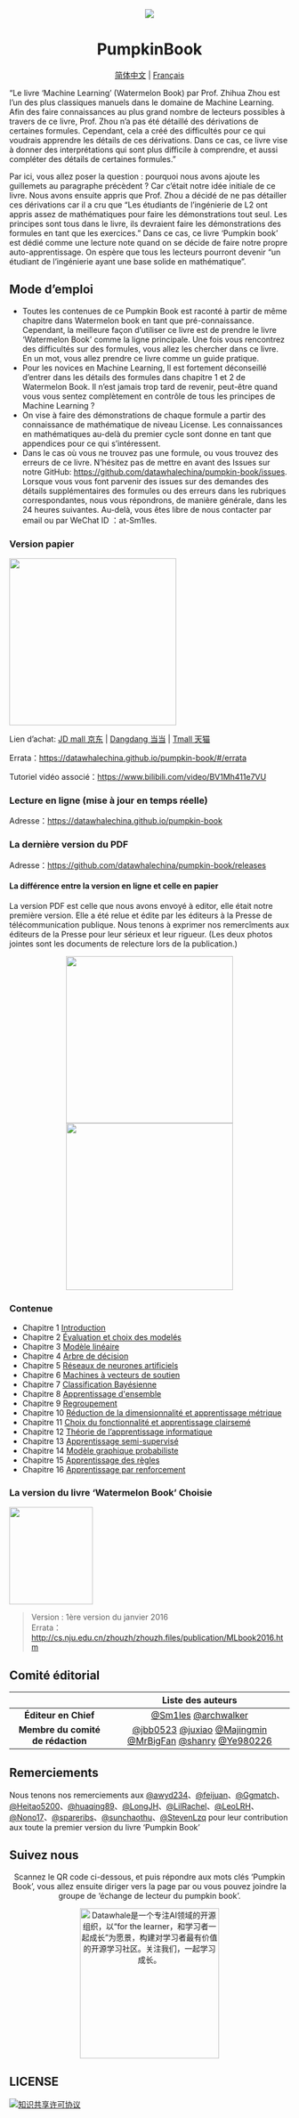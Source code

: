 <div align=center>
<img src="https://raw.githubusercontent.com/datawhalechina/pumpkin-book/master/res/pumpkin.png" >
<h1>PumpkinBook</h1>
<p>
<a href="https://github.com/datawhalechina/pumpkin-book/blob/master/README.md">简体中文</a> | <a href="https://github.com/datawhalechina/pumpkin-book/blob/master/README_french.md">Français</a>
</p>
</div>

“Le livre ‘Machine Learning’ (Watermelon Book) par Prof. Zhihua Zhou est l’un des plus classiques manuels dans le domaine de Machine Learning. Afin des faire connaissances au plus grand nombre de lecteurs possibles à travers de ce livre, Prof. Zhou n’a pas été détaillé des dérivations de certaines formules. Cependant, cela a créé des difficultés pour ce qui voudrais apprendre les détails de ces dérivations. Dans ce cas, ce livre vise à donner des interprétations qui sont plus difficile à comprendre, et aussi compléter des détails de certaines formules.” 

Par ici, vous allez poser la question : pourquoi nous avons ajoute les guillemets au paragraphe précèdent ? Car c’était notre idée initiale de ce livre. Nous avons ensuite appris que Prof. Zhou a décidé de ne pas détailler ces dérivations car il a cru que “Les étudiants de l’ingénierie de L2 ont appris assez de mathématiques pour faire les démonstrations tout seul. Les principes sont tous dans le livre, ils devraient faire les démonstrations des formules en tant que les exercices.” Dans ce cas, ce livre ‘Pumpkin book’ est dédié comme une lecture note quand on se décide de faire notre propre auto-apprentissage. On espère que tous les lecteurs pourront devenir “un étudiant de l’ingénierie ayant une base solide en mathématique”.

## Mode d’emploi
- Toutes les contenues de ce Pumpkin Book est raconté à partir de même chapitre dans Watermelon book en tant que pré-connaissance. Cependant, la meilleure façon d’utiliser ce livre est de prendre le livre ‘Watermelon Book’ comme la ligne principale. Une fois vous rencontrez des difficultés sur des formules, vous allez les chercher dans ce livre. En un mot, vous allez prendre ce livre comme un guide pratique.
- Pour les novices en Machine Learning, Il est fortement déconseillé d’entrer dans les détails des formules dans chapitre 1 et 2 de Watermelon Book. Il n’est jamais trop tard de revenir, peut-être quand vous vous sentez complètement en contrôle de tous les principes de Machine Learning ?
- On vise à faire des démonstrations de chaque formule a partir des connaissance de mathématique de niveau License. Les connaissances en mathématiques au-delà du premier cycle sont donne en tant que appendices pour ce qui s’intéressent.
- Dans le cas où vous ne trouvez pas une formule, ou vous trouvez des erreurs de ce livre. N’hésitez pas de mettre en avant des Issues sur notre GitHub: https://github.com/datawhalechina/pumpkin-book/issues. Lorsque vous vous font parvenir des issues sur des demandes des détails supplémentaires des formules ou des erreurs dans les rubriques correspondantes, nous vous répondrons, de manière générale, dans les 24 heures suivantes. Au-delà, vous êtes libre de nous contacter par email ou par WeChat ID ：at-Sm1les.
  
### Version papier
<img src="https://raw.githubusercontent.com/datawhalechina/pumpkin-book/master/res/nangua_v2.jpg" width="300">

Lien d’achat: [JD mall 京东](https://item.jd.com/13989990.html) | [Dangdang 当当](http://product.dangdang.com/29579286.html) | [Tmall 天猫](https://detail.tmall.com/item.htm?abbucket=12&id=720482241470)

Errata：https://datawhalechina.github.io/pumpkin-book/#/errata

Tutoriel vidéo associé：https://www.bilibili.com/video/BV1Mh411e7VU

### Lecture en ligne (mise à jour en temps réelle)
Adresse：https://datawhalechina.github.io/pumpkin-book

### La dernière version du PDF
Adresse：https://github.com/datawhalechina/pumpkin-book/releases

#### La différence entre la version en ligne et celle en papier
La version PDF est celle que nous avons envoyé à editor, elle était notre première version. Elle a été relue et édite par les éditeurs à la Presse de télécommunication publique. Nous tenons à exprimer nos remercîments aux éditeurs de la Presse pour leur sérieux et leur rigueur. (Les deux photos jointes sont les documents de relecture lors de la publication.)

<center class="half"><img src="https://raw.githubusercontent.com/datawhalechina/pumpkin-book/master/res/yanggao1.jpg" width="300"><img src="https://raw.githubusercontent.com/datawhalechina/pumpkin-book/master/res/yanggao2.jpg" width="300"></center>

### Contenue
- Chapitre 1 [Introduction](https://datawhalechina.github.io/pumpkin-book/#/chapter1/chapter1) 
- Chapitre 2 [Évaluation et choix des modelés](https://datawhalechina.github.io/pumpkin-book/#/chapter2/chapter2)   
- Chapitre 3 [Modèle linéaire](https://datawhalechina.github.io/pumpkin-book/#/chapter3/chapter3) 
- Chapitre 4 [Arbre de décision](https://datawhalechina.github.io/pumpkin-book/#/chapter4/chapter4)  
- Chapitre 5 [Réseaux de neurones artificiels](https://datawhalechina.github.io/pumpkin-book/#/chapter5/chapter5)
- Chapitre 6 [Machines à vecteurs de soutien](https://datawhalechina.github.io/pumpkin-book/#/chapter6/chapter6)
- Chapitre 7 [Classification Bayésienne](https://datawhalechina.github.io/pumpkin-book/#/chapter7/chapter7)
- Chapitre 8 [Apprentissage d'ensemble](https://datawhalechina.github.io/pumpkin-book/#/chapter8/chapter8)
- Chapitre 9 [Regroupement](https://datawhalechina.github.io/pumpkin-book/#/chapter9/chapter9)
- Chapitre 10 [Réduction de la dimensionnalité et apprentissage métrique](https://datawhalechina.github.io/pumpkin-book/#/chapter10/chapter10)
- Chapitre 11 [Choix du fonctionnalité et apprentissage clairsemé](https://datawhalechina.github.io/pumpkin-book/#/chapter11/chapter11)
- Chapitre 12 [Théorie de l’apprentissage informatique](https://datawhalechina.github.io/pumpkin-book/#/chapter12/chapter12)
- Chapitre 13 [Apprentissage semi-supervisé](https://datawhalechina.github.io/pumpkin-book/#/chapter13/chapter13)
- Chapitre 14 [Modèle graphique probabiliste](https://datawhalechina.github.io/pumpkin-book/#/chapter14/chapter14)
- Chapitre 15 [Apprentissage des règles](https://datawhalechina.github.io/pumpkin-book/#/chapter15/chapter15)
- Chapitre 16 [Apprentissage par renforcement](https://datawhalechina.github.io/pumpkin-book/#/chapter16/chapter16)

### La version du livre ‘Watermelon Book’ Choisie
<img src="https://raw.githubusercontent.com/datawhalechina/pumpkin-book/master/res/xigua.jpg" width="150" height= "175">

> Version : 1ère version du janvier 2016<br>
> Errata：http://cs.nju.edu.cn/zhouzh/zhouzh.files/publication/MLbook2016.htm

## Comité éditorial
||Liste des auteurs|
| :---: | :---: |
| **Éditeur en Chief** | [@Sm1les](https://github.com/Sm1les) [@archwalker](https://github.com/archwalker) |
| **Membre du comité de rédaction** | [@jbb0523](https://blog.csdn.net/jbb0523) [@juxiao](https://github.com/juxiao) [@Majingmin](https://github.com/Majingmin) [@MrBigFan](https://github.com/MrBigFan) [@shanry](https://github.com/shanry) [@Ye980226](https://github.com/Ye980226) |

## Remerciements
Nous tenons nos remerciements aux [@awyd234](https://github.com/awyd234)、[@feijuan](https://github.com/feijuan)、[@Ggmatch](https://github.com/Ggmatch)、[@Heitao5200](https://github.com/Heitao5200)、[@huaqing89](https://github.com/huaqing89)、[@LongJH](https://github.com/LongJH)、[@LilRachel](https://github.com/LilRachel)、[@LeoLRH](https://github.com/LeoLRH)、[@Nono17](https://github.com/Nono17)、[@spareribs](https://github.com/spareribs)、[@sunchaothu](https://github.com/sunchaothu)、[@StevenLzq](https://github.com/StevenLzq) pour leur contribution aux toute la premier version du livre ‘Pumpkin Book’

## Suivez nous
<div align=center>
<p>Scannez le QR code ci-dessous, et puis répondre aux mots clés ‘Pumpkin Book’, vous allez ensuite diriger vers la page par ou vous pouvez joindre la groupe de ‘échange de lecteur du pumpkin book’.</p>
<img src="https://raw.githubusercontent.com/datawhalechina/pumpkin-book/master/res/qrcode.jpeg" width = "250" height = "270" alt="Datawhale是一个专注AI领域的开源组织，以“for the learner，和学习者一起成长”为愿景，构建对学习者最有价值的开源学习社区。关注我们，一起学习成长。">
</div>

## LICENSE
<a rel="license" href="http://creativecommons.org/licenses/by-nc-sa/4.0/"><img alt="知识共享许可协议" style="border-width:0" src="https://img.shields.io/badge/license-CC%20BY--NC--SA%204.0-lightgrey" /></a>